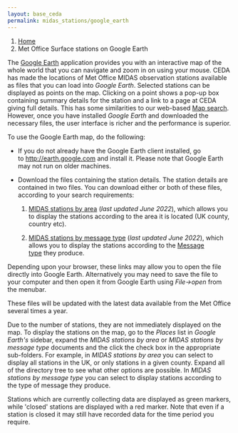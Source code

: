 ```yaml
---
layout: base_ceda
permalink: midas_stations/google_earth
---
```


<div class="container">

<ol class="breadcrumb">
<li class="breadcrumb-item" id="breadcrumb-menu-home"><a href="{{site.baseurl}}/">Home</a></li><li class="breadcrumb-item" id="breadcrumb-menu-midas_stations-google_earth">Met Office Surface stations on Google Earth</li>
</ol>

<div class="row">
<div class="col-md-12">



<form style="display:none;" class="editable-form" method="post" action="/edit/" id="45124fa4-fa60-41fe-b514-9e772662f29d">
    <input type="hidden" name="csrfmiddlewaretoken" value="PVOJvgftpSpRVKKcYjNumxhQFsRJzCXutSfWcK9QNGlpP33qDAg49VkYWj2LwaHK">
    
<p>
<label for="content-45124fa4-fa60-41fe-b514-9e772662f29d">Content:</label><br>
        
</p>
    
<p style="display:none;">
<label for="app-45124fa4-fa60-41fe-b514-9e772662f29d">App:</label><br><input type="hidden" name="app" value="pages" class=" charfield" id="app-45124fa4-fa60-41fe-b514-9e772662f29d">
        
</p>
    
<p style="display:none;">
<label for="model-45124fa4-fa60-41fe-b514-9e772662f29d">Model:</label><br><input type="hidden" name="model" value="richtextpage" class=" charfield" id="model-45124fa4-fa60-41fe-b514-9e772662f29d">
        
</p>
    
<p style="display:none;">
<label for="id-45124fa4-fa60-41fe-b514-9e772662f29d">Id:</label><br><input type="hidden" name="id" value="7" class=" charfield" id="id-45124fa4-fa60-41fe-b514-9e772662f29d">
        
</p>
    
<p style="display:none;">
<label for="fields-45124fa4-fa60-41fe-b514-9e772662f29d">Fields:</label><br><input type="hidden" name="fields" value="content" class=" charfield" id="fields-45124fa4-fa60-41fe-b514-9e772662f29d">
        
</p>
    
<input type="submit" value="Save" class="btn btn-primary btn-lg">
<input type="button" value="Cancel" class="btn btn-default btn-lg">
</form>

<div class="editable-original">
<p><span>The&nbsp;</span><a href="http://earth.google.com/">Google Earth</a><span><span>&nbsp;</span>application provides you with an interactive map of the whole world that you can navigate and zoom in on using your mouse. CEDA has made the locations of Met Office MIDAS observation stations available as files that you can load into<span>&nbsp;</span></span><em>Google Earth</em><span>. Selected stations can be displayed as points on the map. Clicking on a point shows a pop-up box containing summary details for the station and a link to a page at CEDA giving full details. This has some similarities to our web-based<span>&nbsp;</span></span><a href="http://archive.ceda.ac.uk/cgi-bin/midas_stations/midas_googlemap.cgi">Map search</a><span>. However, once you have installed<span>&nbsp;</span></span><em>Google Earth</em><span><span>&nbsp;</span>and downloaded the necessary files, the user interface is richer and the performance is superior.</span></p>
<p>To use the Google Earth map, do the following:</p>
<p></p>
<ul>
<li>If you do not already have the Google Earth client installed, go to<span>&nbsp;</span><a href="http://earth.google.com/" target="_blank">http://earth.google.com</a><span>&nbsp;</span>and install it. Please note that Google Earth may not run on older machines.
<p></p>
</li>
<li>Download the files containing the station details. The station details are contained in two files. You can download either or both of these files, according to your search requirements:
<p></p>
<ol>
<li><a href="https://artefacts.ceda.ac.uk/midas/midas_stations_by_area.kmz">MIDAS stations by area</a><span>&nbsp;</span>(<em>last updated June 2022</em>), which allows you to display the stations according to the area it is located (UK county, country etc).
<p></p>
</li>
<li><a href="https://artefacts.ceda.ac.uk/midas/midas_stations_by_message_type.kmz">MIDAS stations by message type</a><span>&nbsp;</span>(<em>last updated June 2022</em>), which allows you to display the stations according to the<span>&nbsp;</span><a href="http://archive.ceda.ac.uk/midas_stations/met_domains">Message type</a><span>&nbsp;</span>they produce.</li>
</ol>
<p></p>
</li>
</ul>
<p><span>Depending upon your browser, these links may allow you to open the file directly into Google Earth. Alternatively you may need to save the file to your computer and then open it from Google Earth using<span>&nbsp;</span></span><em>File-&gt;open</em><span><span>&nbsp;</span>from the menubar.</span></p>
<p>These files will be updated with the latest data available from the Met Office several times a year.</p>
<p>Due to the number of stations, they are not immediately displayed on the map. To display the stations on the map, go to the<span>&nbsp;</span><em>Places</em><span>&nbsp;</span>list in<span>&nbsp;</span><em>Google Earth's</em><span>&nbsp;</span>sidebar, expand the<span>&nbsp;</span><em>MIDAS stations by area</em><span>&nbsp;</span>or<span>&nbsp;</span><em>MIDAS stations by message type</em><span>&nbsp;</span>documents and the click the check box in the appropriate sub-folders. For example, in<span>&nbsp;</span><em>MIDAS stations by area</em><span>&nbsp;</span>you can select to display all stations in the UK, or only stations in a given county. Expand all of the directory tree to see what other options are possible. In<span>&nbsp;</span><em>MIDAS stations by message type</em><span>&nbsp;</span>you can select to display stations according to the type of message they produce.</p>
<p>Stations which are currently collecting data are displayed as green markers, while 'closed' stations are displayed with a red marker. Note that even if a station is closed it may still have recorded data for the time period you require.</p>
</div>

<a style="visibility:hidden;" class="editable-link" href="#" rel="#45124fa4-fa60-41fe-b514-9e772662f29d">Edit</a>

<div style="visibility:hidden;" class="editable-highlight"></div>

</div>
</div>










</div>
